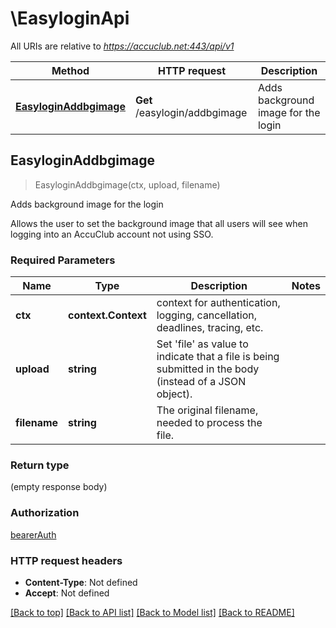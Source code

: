 # \EasyloginApi

All URIs are relative to *https://accuclub.net:443/api/v1*

Method | HTTP request | Description
------------- | ------------- | -------------
[**EasyloginAddbgimage**](EasyloginApi.md#EasyloginAddbgimage) | **Get** /easylogin/addbgimage | Adds background image for the login



## EasyloginAddbgimage

> EasyloginAddbgimage(ctx, upload, filename)

Adds background image for the login

Allows the user to set the background image that all users will see when logging into an AccuClub account not using SSO.

### Required Parameters


Name | Type | Description  | Notes
------------- | ------------- | ------------- | -------------
**ctx** | **context.Context** | context for authentication, logging, cancellation, deadlines, tracing, etc.
**upload** | **string**| Set &#39;file&#39; as value to indicate that a file is being submitted in the body (instead of a JSON object). | 
**filename** | **string**| The original filename, needed to process the file. | 

### Return type

 (empty response body)

### Authorization

[bearerAuth](../README.md#bearerAuth)

### HTTP request headers

- **Content-Type**: Not defined
- **Accept**: Not defined

[[Back to top]](#) [[Back to API list]](../README.md#documentation-for-api-endpoints)
[[Back to Model list]](../README.md#documentation-for-models)
[[Back to README]](../README.md)

